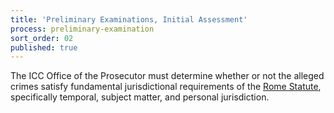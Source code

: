 ```yaml
---
title: 'Preliminary Examinations, Initial Assessment'
process: preliminary-examination
sort_order: 02
published: true
---
```



The ICC Office of the Prosecutor must determine whether or not the alleged crimes satisfy fundamental jurisdictional requirements of the [Rome Statute](https://www.icc-cpi.int/nr/rdonlyres/ea9aeff7-5752-4f84-be94-0a655eb30e16/0/rome_statute_english.pdf), specifically temporal, subject matter, and personal jurisdiction.